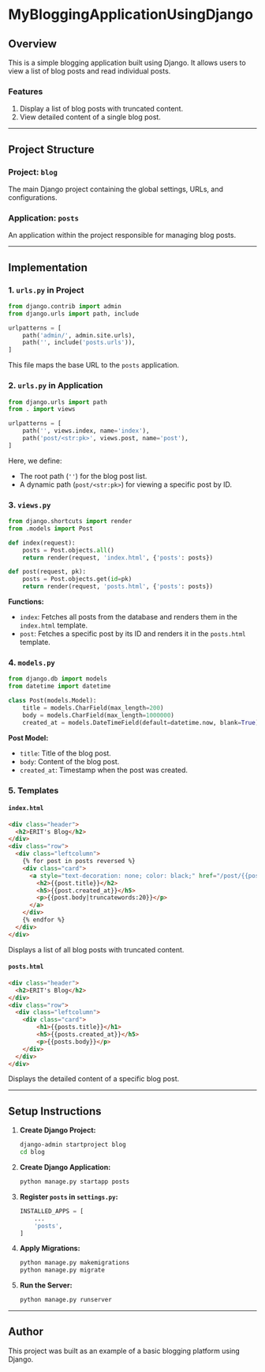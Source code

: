 # MyBloggingApplicationUsingDjango


## Overview
This is a simple blogging application built using Django. It allows users to view a list of blog posts and read individual posts. 

### Features
1. Display a list of blog posts with truncated content.
2. View detailed content of a single blog post.

---

## Project Structure

### Project: `blog`
The main Django project containing the global settings, URLs, and configurations.

### Application: `posts`
An application within the project responsible for managing blog posts.

---

## Implementation

### 1. `urls.py` in Project

```python
from django.contrib import admin
from django.urls import path, include

urlpatterns = [
    path('admin/', admin.site.urls),
    path('', include('posts.urls')),
]
```

This file maps the base URL to the `posts` application.

### 2. `urls.py` in Application

```python
from django.urls import path
from . import views

urlpatterns = [
    path('', views.index, name='index'),
    path('post/<str:pk>', views.post, name='post'),
]
```

Here, we define:
- The root path (`''`) for the blog post list.
- A dynamic path (`post/<str:pk>`) for viewing a specific post by ID.

### 3. `views.py`

```python
from django.shortcuts import render
from .models import Post

def index(request):
    posts = Post.objects.all() 
    return render(request, 'index.html', {'posts': posts})

def post(request, pk):
    posts = Post.objects.get(id=pk)
    return render(request, 'posts.html', {'posts': posts})
```

**Functions:**
- `index`: Fetches all posts from the database and renders them in the `index.html` template.
- `post`: Fetches a specific post by its ID and renders it in the `posts.html` template.

### 4. `models.py`

```python
from django.db import models
from datetime import datetime

class Post(models.Model):
    title = models.CharField(max_length=200)
    body = models.CharField(max_length=1000000)
    created_at = models.DateTimeField(default=datetime.now, blank=True)
```

**Post Model:**
- `title`: Title of the blog post.
- `body`: Content of the blog post.
- `created_at`: Timestamp when the post was created.

### 5. Templates

#### `index.html`

```html
<div class="header">
  <h2>ERIT's Blog</h2>
</div>
<div class="row">
  <div class="leftcolumn">
    {% for post in posts reversed %}
    <div class="card">
      <a style="text-decoration: none; color: black;" href="/post/{{post.id}}">
        <h2>{{post.title}}</h2>
        <h5>{{post.created_at}}</h5>
        <p>{{post.body|truncatewords:20}}</p>
      </a>
    </div>
    {% endfor %}
  </div>
</div>
```

Displays a list of all blog posts with truncated content.

#### `posts.html`

```html
<div class="header">
  <h2>ERIT's Blog</h2>
</div>
<div class="row">
  <div class="leftcolumn">
    <div class="card">
        <h1>{{posts.title}}</h1>
        <h5>{{posts.created_at}}</h5>
        <p>{{posts.body}}</p>
    </div>
  </div>
</div>
```

Displays the detailed content of a specific blog post.

---

## Setup Instructions

1. **Create Django Project:**
   ```bash
   django-admin startproject blog
   cd blog
   ```

2. **Create Django Application:**
   ```bash
   python manage.py startapp posts
   ```

3. **Register `posts` in `settings.py`:**
   ```python
   INSTALLED_APPS = [
       ...
       'posts',
   ]
   ```

4. **Apply Migrations:**
   ```bash
   python manage.py makemigrations
   python manage.py migrate
   ```

5. **Run the Server:**
   ```bash
   python manage.py runserver
   ```

---

## Author
This project was built as an example of a basic blogging platform using Django.
